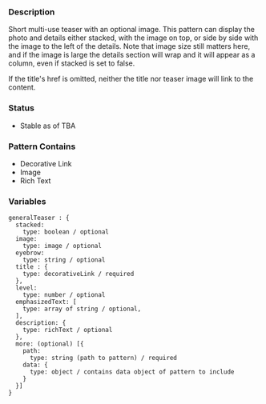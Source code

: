 ### Description
Short multi-use teaser with an optional image. This pattern can display the photo and details either stacked, with the 
image on top, or side by side with the image to the left of the details. Note that image size still matters here, and if 
the image is large the details section will wrap and it will appear as a column, even if stacked is set to false. 

If the title's href is omitted, neither the title nor teaser image will link to the content.

### Status
* Stable as of TBA

### Pattern Contains
* Decorative Link
* Image
* Rich Text

### Variables
~~~
generalTeaser : {
  stacked:
    type: boolean / optional
  image:
    type: image / optional
  eyebrow: 
    type: string / optional
  title : {
    type: decorativeLink / required
  },
  level:
    type: number / optional
  emphasizedText: [
    type: array of string / optional,
  ],
  description: {
    type: richText / optional
  },
  more: (optional) [{
    path:
      type: string (path to pattern) / required
    data: {
      type: object / contains data object of pattern to include
    }
  }]
}
~~~
